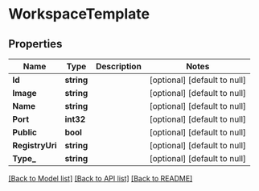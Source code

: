 # WorkspaceTemplate

## Properties
Name | Type | Description | Notes
------------ | ------------- | ------------- | -------------
**Id** | **string** |  | [optional] [default to null]
**Image** | **string** |  | [optional] [default to null]
**Name** | **string** |  | [optional] [default to null]
**Port** | **int32** |  | [optional] [default to null]
**Public** | **bool** |  | [optional] [default to null]
**RegistryUri** | **string** |  | [optional] [default to null]
**Type_** | **string** |  | [optional] [default to null]

[[Back to Model list]](../README.md#documentation-for-models) [[Back to API list]](../README.md#documentation-for-api-endpoints) [[Back to README]](../README.md)


